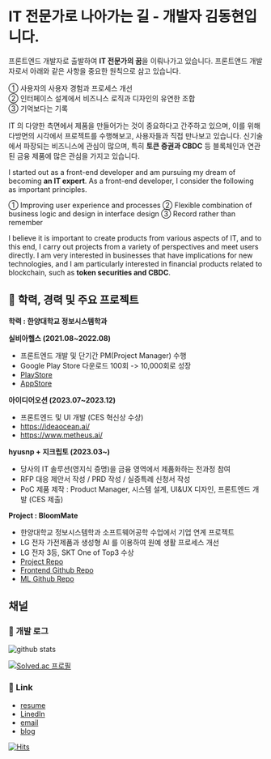 # IT 전문가로 나아가는 길 - 개발자 김동현입니다.

프론트엔드 개발자로 출발하여 **IT 전문가의 꿈**을 이뤄나가고 있습니다. 프론트앤드 개발자로서 아래와 같은 사항을 중요한 원칙으로 삼고 있습니다.
      
① 사용자의 사용자 경험과 프로세스 개선   
② 인터페이스 설계에서 비즈니스 로직과 디자인의 유연한 조합   
③ 기억보다는 기록
   
IT 의 다양한 측면에서 제품을 만들어가는 것이 중요하다고 간주하고 있으며, 이를 위해 다방면의 시각에서 프로젝트를 수행해보고, 사용자들과 직접 만나보고 있습니다.
신기술에서 파장되는 비즈니스에 관심이 많으며, 특히 **토큰 증권과 CBDC** 등 블록체인과 연관된 금융 제품에 많은 관심을 가지고 있습니다. 

I started out as a front-end developer and am pursuing my dream of becoming **an IT expert**. As a front-end developer, I consider the following as important principles.

① Improving user experience and processes
② Flexible combination of business logic and design in interface design
③ Record rather than remember

I believe it is important to create products from various aspects of IT, and to this end, I carry out projects from a variety of perspectives and meet users directly. I am very interested in businesses that have implications for new technologies, and I am particularly interested in financial products related to blockchain, such as **token securities and CBDC**.

## 👣 학력, 경력 및 주요 프로젝트
**학력 : 한양대학교 정보시스템학과**   

**실비아헬스 (2021.08~2022.08)**
- 프론트엔드 개발 및 단기간 PM(Project Manager) 수행
- Google Play Store 다운로드 100회 -> 10,000회로 성장
- [PlayStore](https://play.google.com/store/apps/details?id=io.silvia&hl=ko&gl=US)
- [AppStore](https://apps.apple.com/kr/app/%EC%8B%A4%EB%B9%84%EC%95%84-%EB%91%90%EB%87%8C-%ED%9B%88%EB%A0%A8-%EC%B9%98%EB%A7%A4-%EC%98%88%EB%B0%A9-%EC%9E%90%EA%B0%80%EC%A7%84%EB%8B%A8/id1604009305)

**아이디어오션 (2023.07~2023.12)**
- 프론트엔드 및 UI 개발 (CES 혁신상 수상)
- https://ideaocean.ai/
- https://www.metheus.ai/   

**hyusnp + 지크립토 (2023.03~)**
- 당사의 IT 솔루션(영지식 증명)을 금융 영역에서 제품화하는 전과정 참여
- RFP 대응 제안서 작성 / PRD 작성 / 실증특례 신청서 작성
- PoC 제품 제작 : Product Manager, 시스템 설계, UI&UX 디자인, 프론트엔드 개발 (CES 제출)

**Project : BloomMate**
- 한양대학교 정보시스템학과 소프트웨어공학 수업에서 기업 연계 프로젝트
- LG 전자 가전제품과 생성형 AI 를 이용하여 원예 생활 프로세스 개선
- LG 전자 3등, SKT One of Top3 수상
- [Project Repo](https://github.com/BloomMate)
- [Frontend Github Repo](https://github.com/BloomMate/BloomMate-FE)
- [ML Github Repo](https://github.com/BloomMate/BloomMate-ML)

## 채널
### 🔖 개발 로그
![github stats](https://github-readme-stats.vercel.app/api?username=DonghyunKim98&show_icons=true&count_private=true&theme=tokyonight)

[![Solved.ac 프로필](http://mazassumnida.wtf/api/v2/generate_badge?boj=akainoo)](https://solved.ac/akainoo)

### 🔗 Link
- [resume](https://github.com/DonghyunKim98/DonghyunKim98/blob/main/%EA%B9%80%EB%8F%99%ED%98%84%20%EC%9D%B4%EB%A0%A5%EC%84%9C.pdf)
- [LinedIn](https://www.linkedin.com/in/%EB%8F%99%ED%98%84-%EA%B9%80-3a3a24218)
- [email](akainoo123@gmail.com)
- [blog](https://velog.io/@dongdong98)


[![Hits](https://hits.seeyoufarm.com/api/count/incr/badge.svg?url=https%3A%2F%2Fgithub.com%2FDonghyunKim98&count_bg=%2379C83D&title_bg=%23555555&icon=telegram.svg&icon_color=%23E7E7E7&title=hits&edge_flat=false)](https://hits.seeyoufarm.com)

<!-- [![Top Langs](https://github-readme-stats.vercel.app/api/top-langs/?username=DonghyunKim98&exclude_repo=AlgorithmStudy)](https://github.com/anuraghazra/github-readme-stats) -->
